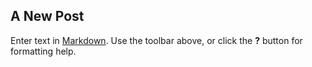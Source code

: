 <!--
title: Testing Out New File Creation
date: 2017-05-20
-->

## A New Post

Enter text in [Markdown](http://daringfireball.net/projects/markdown/). Use the toolbar above, or click the **?** button for formatting help.

